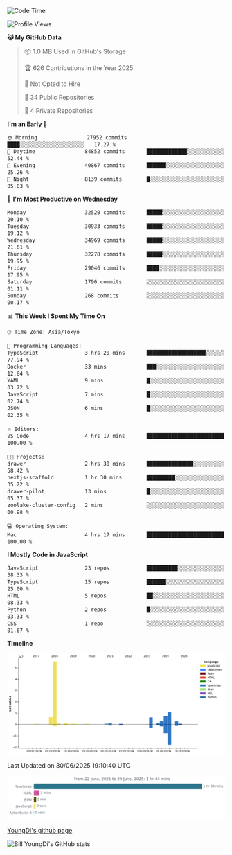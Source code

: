 <!--START_SECTION:waka-->
![Code Time](http://img.shields.io/badge/Code%20Time-1%2C338%20hrs%2045%20mins-blue)

![Profile Views](http://img.shields.io/badge/Profile%20Views-0-blue)

**🐱 My GitHub Data** 

> 📦 1.0 MB Used in GitHub's Storage 
 > 
> 🏆 626 Contributions in the Year 2025
 > 
> 🚫 Not Opted to Hire
 > 
> 📜 34 Public Repositories 
 > 
> 🔑 4 Private Repositories 
 > 
**I'm an Early 🐤** 

```text
🌞 Morning                27952 commits       ████░░░░░░░░░░░░░░░░░░░░░   17.27 % 
🌆 Daytime                84852 commits       █████████████░░░░░░░░░░░░   52.44 % 
🌃 Evening                40867 commits       ██████░░░░░░░░░░░░░░░░░░░   25.26 % 
🌙 Night                  8139 commits        █░░░░░░░░░░░░░░░░░░░░░░░░   05.03 % 
```
📅 **I'm Most Productive on Wednesday** 

```text
Monday                   32520 commits       █████░░░░░░░░░░░░░░░░░░░░   20.10 % 
Tuesday                  30933 commits       █████░░░░░░░░░░░░░░░░░░░░   19.12 % 
Wednesday                34969 commits       █████░░░░░░░░░░░░░░░░░░░░   21.61 % 
Thursday                 32278 commits       █████░░░░░░░░░░░░░░░░░░░░   19.95 % 
Friday                   29046 commits       ████░░░░░░░░░░░░░░░░░░░░░   17.95 % 
Saturday                 1796 commits        ░░░░░░░░░░░░░░░░░░░░░░░░░   01.11 % 
Sunday                   268 commits         ░░░░░░░░░░░░░░░░░░░░░░░░░   00.17 % 
```


📊 **This Week I Spent My Time On** 

```text
🕑︎ Time Zone: Asia/Tokyo

💬 Programming Languages: 
TypeScript               3 hrs 20 mins       ███████████████████░░░░░░   77.94 % 
Docker                   33 mins             ███░░░░░░░░░░░░░░░░░░░░░░   12.84 % 
YAML                     9 mins              █░░░░░░░░░░░░░░░░░░░░░░░░   03.72 % 
JavaScript               7 mins              █░░░░░░░░░░░░░░░░░░░░░░░░   02.74 % 
JSON                     6 mins              █░░░░░░░░░░░░░░░░░░░░░░░░   02.35 % 

🔥 Editors: 
VS Code                  4 hrs 17 mins       █████████████████████████   100.00 % 

🐱‍💻 Projects: 
drawer                   2 hrs 30 mins       ███████████████░░░░░░░░░░   58.42 % 
nextjs-scaffold          1 hr 30 mins        █████████░░░░░░░░░░░░░░░░   35.22 % 
drawer-pilot             13 mins             █░░░░░░░░░░░░░░░░░░░░░░░░   05.37 % 
zoolake-cluster-config   2 mins              ░░░░░░░░░░░░░░░░░░░░░░░░░   00.98 % 

💻 Operating System: 
Mac                      4 hrs 17 mins       █████████████████████████   100.00 % 
```

**I Mostly Code in JavaScript** 

```text
JavaScript               23 repos            ██████████░░░░░░░░░░░░░░░   38.33 % 
TypeScript               15 repos            ██████░░░░░░░░░░░░░░░░░░░   25.00 % 
HTML                     5 repos             ██░░░░░░░░░░░░░░░░░░░░░░░   08.33 % 
Python                   2 repos             █░░░░░░░░░░░░░░░░░░░░░░░░   03.33 % 
CSS                      1 repo              ░░░░░░░░░░░░░░░░░░░░░░░░░   01.67 % 
```



**Timeline**

![Lines of Code chart](https://raw.githubusercontent.com/Youngdi/Youngdi/master/assets/bar_graph.png)


 Last Updated on 30/06/2025 19:10:40 UTC
<!--END_SECTION:waka-->

![wakatime](./images/stat.svg)

[YoungDi's github page](https://youngdi.github.io)

![Bill YoungDi's GitHub stats](https://github-readme-stats.vercel.app/api?username=youngdi&count_private=true&show_icons=true)
